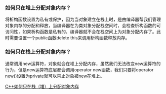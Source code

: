 ### 如何只在堆上分配对象内存？
将析构函数设置为私有或保护，因为当对象建立在栈上时，是由编译器帮我们管理对象内存的分配和释放，当编译器在为类对象分配栈空间时，会检查析构函数的可访问性，如果析构函数是私有的，编译器就不会在栈空间上为对象分配内存了。此时需要设置一个public函数delete this来调用析构函数释放内存。

### 如何只在栈上分配对象内存？
通常调用new运算符，对象就会在堆上分配内存，虽然我们无法改变new运算符的行为，但是new运算符底层都会调用operator new函数，我们只要将operator new()设置为private就可以禁止对象被new在堆上。


[C++如何只在栈（堆）上分配对象内存](https://zhuanlan.zhihu.com/p/596313158)